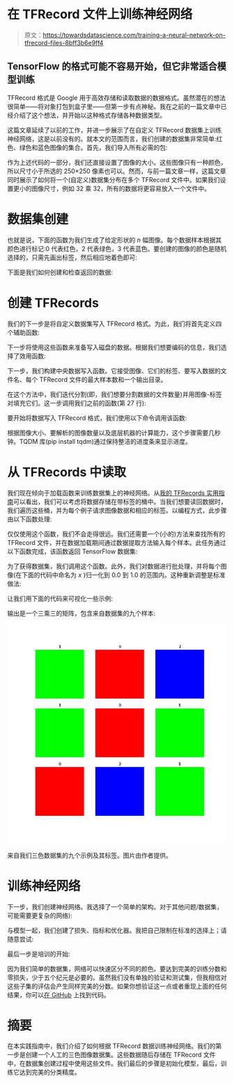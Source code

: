 # 在 TFRecord 文件上训练神经网络

> 原文：<https://towardsdatascience.com/training-a-neural-network-on-tfrecord-files-8bff3b6e9ff4>

## TensorFlow 的格式可能不容易开始，但它非常适合模型训练

TFRecord 格式是 Google 用于高效存储和读取数据的数据格式。虽然潜在的想法很简单——将对象打包到盒子里——但第一步有点神秘。我在之前的一篇文章中已经介绍了这个想法，并开始以这种格式存储各种数据类型。

这篇文章延续了以前的工作，并进一步展示了在自定义 TFRecord 数据集上训练神经网络，这是以前没有的。就本文的范围而言，我们创建的数据集非常简单:红色、绿色和蓝色图像的集合。首先，我们导入所有必需的包:

作为上述代码的一部分，我们还直接设置了图像的大小。这些图像只有一种颜色，所以尺寸小于所选的 250×250 像素也可以。然而，与前一篇文章一样，这篇文章同时展示了如何将一个(自定义)数据集分布在多个 TFRecord 文件中。如果我们设置更小的图像尺寸，例如 32 乘 32，所有的数据将更容易放入一个文件中。

# 数据集创建

也就是说，下面的函数为我们生成了给定形状的 *n* 幅图像。每个数据样本根据其颜色进行标记:0 代表红色，2 代表绿色，3 代表蓝色。要创建的图像的颜色是随机选择的，只需先画出标签，然后相应地着色即可:

下面是我们如何创建和检查返回的数据:

# 创建 TFRecords

我们的下一步是将自定义数据集写入 TFRecord 格式。为此，我们将首先定义四个辅助函数:

下一步将使用这些函数来准备写入磁盘的数据。根据我们想要编码的信息，我们选择了效用函数:

下一步，我们构建中央数据写入函数。它接受图像、它们的标签、要写入数据的文件名、每个 TFRecord 文件的最大样本数和一个输出目录。

在这个方法中，我们迭代分割(即，我们想要分割数据的文件数量)并用图像-标签对填充它们。这一步调用我们之前的函数(第 27 行):

要开始将数据写入 TFRecord 格式，我们使用以下命令调用该函数:

根据图像大小、要解析的图像数量以及底层机器的计算能力，这个步骤需要几秒钟。TQDM 库(pip install tqdm)通过保持整洁的进度条来显示进度。

# 从 TFRecords 中读取

我们现在倾向于加载函数来训练数据集上的神经网络。从[我的 TFRecords 实用指南](/a-practical-guide-to-tfrecords-584536bc786c)可以看出，我们可以考虑将数据存储在带标签的桶中。当我们想要读回数据时，我们遍历这些桶，并为每个例子请求图像数据和相应的标签。以编程方式，此步骤由以下函数处理:

仅仅使用这个函数，我们不会走得很远。我们还需要一个(小的)方法来查找所有的 TFRecord 文件，并在数据加载期间通过数据提取方法输入每个样本。此任务通过以下函数完成，该函数返回 TensorFlow 数据集:

为了获得数据集，我们调用这个函数。此外，我们对数据进行批处理，并将每个图像(在下面的代码中命名为 *x* )归一化到 0.0 到 1.0 的范围内。这种重新调整是标准做法:

让我们用下面的代码来可视化一些示例:

输出是一个三乘三的矩阵，包含来自数据集的九个样本:

![](img/ab06d83f1aa53fd4e470aedf438e889a.png)

来自我们三色数据集的九个示例及其标签。图片由作者提供。

# 训练神经网络

下一步，我们创建神经网络。我选择了一个简单的架构。对于其他问题/数据集，可能需要更复杂的网络):

与模型一起，我们创建了损失、指标和优化器。我把自己限制在标准的选择上；请随意尝试:

最后一步是培训的开始:

因为我们简单的数据集，网络可以快速区分不同的颜色。要达到完美的训练分数和零损失，少于五个纪元是必要的。虽然我们没有单独的验证和测试集，但我相信对这些子集的评估会产生同样完美的分数。如果你想验证这一点或者重现上面的任何结果，你可以[在 GitHub](https://github.com/phrasenmaeher/nn-training-on-tfr) 上找到代码。

# 摘要

在本实践指南中，我们介绍了如何根据 TFRecord 数据训练神经网络。我们的第一步是创建一个人工的三色图像数据集。这些数据随后存储在 TFRecord 文件中，在数据集创建过程中使用这些文件。我们最后的步骤是初始化模型，最后，训练它达到完美的分类精度。